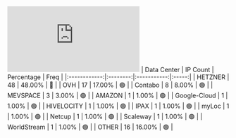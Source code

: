 ![Diagramm](https://github.com/obajay/StateSync-snapshots/blob/main/Projects/Rebus/1/README.md)
| Data Center | IP Count | Percentage | Freq |
|:------------:|:--------:|:-----------:|:-----:|
| HETZNER | 48 | 48.00% | 🔴 |
| OVH | 17 | 17.00% | 🟢 |
| Contabo | 8 | 8.00% | 🟢 |
| MEVSPACE | 3 | 3.00% | 🟢 |
| AMAZON | 1 | 1.00% | 🟢 |
| Google-Cloud | 1 | 1.00% | 🟢 |
| HIVELOCITY | 1 | 1.00% | 🟢 |
| IPAX | 1 | 1.00% | 🟢 |
| myLoc | 1 | 1.00% | 🟢 |
| Netcup | 1 | 1.00% | 🟢 |
| Scaleway | 1 | 1.00% | 🟢 |
| WorldStream | 1 | 1.00% | 🟢 |
| OTHER | 16 | 16.00% | 🟢 |